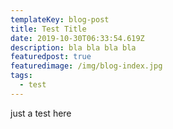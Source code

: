 ```yaml
---
templateKey: blog-post
title: Test Title
date: 2019-10-30T06:33:54.619Z
description: bla bla bla bla
featuredpost: true
featuredimage: /img/blog-index.jpg
tags:
  - test
---
```

just a test here
